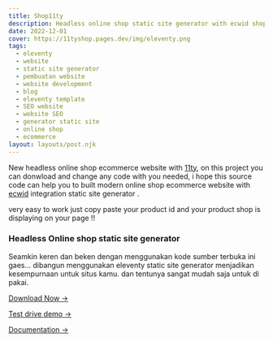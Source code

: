 ```yaml
---
title: Shop11ty
description: Headless online shop static site generator with ecwid shop11ty eleventy
date: 2022-12-01
cover: https://11tyshop.pages.dev/img/eleventy.png
tags:
  - eleventy
  - website
  - static site generator
  - pembuatan website
  - website development
  - blog
  - eleventy template
  - SEO website
  - website SEO
  - generator static site
  - online shop
  - ecommerce
layout: layouts/post.njk
---
```


New headless online shop ecommerce website with [11ty](https://11ty.dev), on this project you can donwload and change any code with you needed, i hope this source code can help you to built modern online shop ecommerce website with [ecwid](https://ecwid.com) integration static site generator .

very easy to work just copy paste your product id and your product shop is displaying on your page !!

### Headless Online shop static site generator

Seamkin keren dan beken dengan menggunakan kode sumber terbuka ini gaes... dibangun menggunakan eleventy static site generator menjadikan kesempurnaan untuk situs kamu. dan tentunya sangat mudah saja untuk di pakai.

[Download Now →](https://github.com/mesinkasir/11ty-shop/)

[Test drive demo →](https://11tyshop.pages.dev/)

[Documentation →](https://www.hockeycomputindo.com/2022/11/built-online-shop-website-with-static.html)
